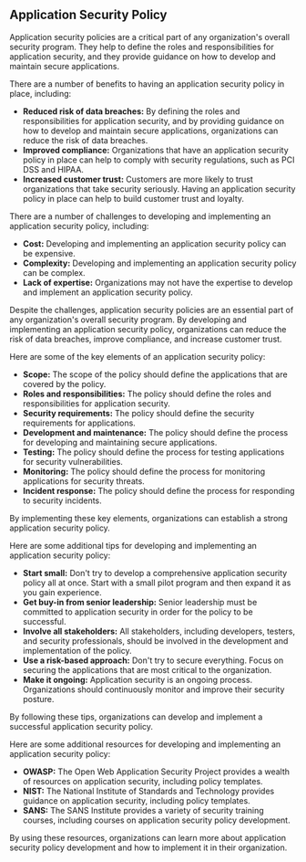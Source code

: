 ## Application Security Policy

Application security policies are a critical part of any organization's overall security program. They help to define the roles and responsibilities for application security, and they provide guidance on how to develop and maintain secure applications.

There are a number of benefits to having an application security policy in place, including:

* **Reduced risk of data breaches:** By defining the roles and responsibilities for application security, and by providing guidance on how to develop and maintain secure applications, organizations can reduce the risk of data breaches.
* **Improved compliance:** Organizations that have an application security policy in place can help to comply with security regulations, such as PCI DSS and HIPAA.
* **Increased customer trust:** Customers are more likely to trust organizations that take security seriously. Having an application security policy in place can help to build customer trust and loyalty.

There are a number of challenges to developing and implementing an application security policy, including:

* **Cost:** Developing and implementing an application security policy can be expensive.
* **Complexity:** Developing and implementing an application security policy can be complex.
* **Lack of expertise:** Organizations may not have the expertise to develop and implement an application security policy.

Despite the challenges, application security policies are an essential part of any organization's overall security program. By developing and implementing an application security policy, organizations can reduce the risk of data breaches, improve compliance, and increase customer trust.

Here are some of the key elements of an application security policy:

* **Scope:** The scope of the policy should define the applications that are covered by the policy.
* **Roles and responsibilities:** The policy should define the roles and responsibilities for application security.
* **Security requirements:** The policy should define the security requirements for applications.
* **Development and maintenance:** The policy should define the process for developing and maintaining secure applications.
* **Testing:** The policy should define the process for testing applications for security vulnerabilities.
* **Monitoring:** The policy should define the process for monitoring applications for security threats.
* **Incident response:** The policy should define the process for responding to security incidents.

By implementing these key elements, organizations can establish a strong application security policy.

Here are some additional tips for developing and implementing an application security policy:

* **Start small:** Don't try to develop a comprehensive application security policy all at once. Start with a small pilot program and then expand it as you gain experience.
* **Get buy-in from senior leadership:** Senior leadership must be committed to application security in order for the policy to be successful.
* **Involve all stakeholders:** All stakeholders, including developers, testers, and security professionals, should be involved in the development and implementation of the policy.
* **Use a risk-based approach:** Don't try to secure everything. Focus on securing the applications that are most critical to the organization.
* **Make it ongoing:** Application security is an ongoing process. Organizations should continuously monitor and improve their security posture.

By following these tips, organizations can develop and implement a successful application security policy.

Here are some additional resources for developing and implementing an application security policy:

* **OWASP:** The Open Web Application Security Project provides a wealth of resources on application security, including policy templates.
* **NIST:** The National Institute of Standards and Technology provides guidance on application security, including policy templates.
* **SANS:** The SANS Institute provides a variety of security training courses, including courses on application security policy development.

By using these resources, organizations can learn more about application security policy development and how to implement it in their organization.